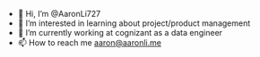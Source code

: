 - 👋 Hi, I’m @AaronLi727
- 👀 I’m interested in learning about project/product management
- 🌱 I’m currently working at cognizant as a data engineer
- 📫 How to reach me aaron@aaronli.me

<!---
AaronLi727/AaronLi727 is a ✨ special ✨ repository because its `README.md` (this file) appears on your GitHub profile.
You can click the Preview link to take a look at your changes.
--->
